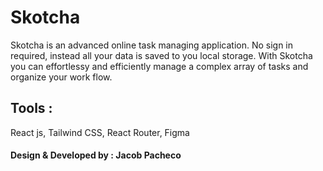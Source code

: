 # Skotcha

Skotcha is an advanced online task managing application. No sign in required, instead all your data is saved to you local storage. With Skotcha you can effortlessy and efficiently manage a complex array of tasks and organize your work flow.

## Tools : 
React js, Tailwind CSS, React Router, Figma

#### Design & Developed by : Jacob Pacheco

